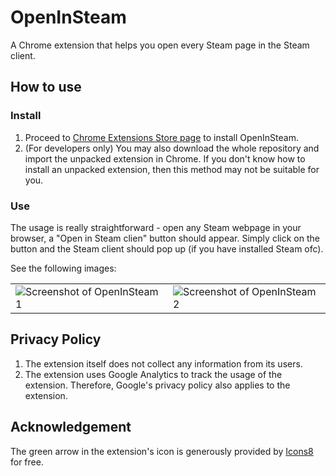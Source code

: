# OpenInSteam
A Chrome extension that helps you open every Steam page in the Steam client.

## How to use

### Install
1. Proceed to [Chrome Extensions Store page](d) to install OpenInSteam.
2. (For developers only) You may also download the whole repository and import the unpacked extension in Chrome.
If you don't know how to install an unpacked extension, then this method may not be suitable for you.

### Use
The usage is really straightforward - open any Steam webpage in your browser,
a "Open in Steam clien" button should appear.
Simply click on the button and the Steam client should pop up (if you have installed Steam ofc).

See the following images:
<table>
    <tr>
        <td><img src="https://i.ibb.co/wKNhCzL/screen001.png" alt="Screenshot of OpenInSteam 1"></td>
        <td><img src="https://i.ibb.co/Tkfb5rM/screen002.png" alt="Screenshot of OpenInSteam 2"></td>
    </tr>
</table>

## Privacy Policy
1. The extension itself does not collect any information from its users.
2. The extension uses Google Analytics to track the usage of the extension.
Therefore, Google's privacy policy also applies to the extension.

## Acknowledgement
The green arrow in the extension's icon is generously provided by [Icons8](icons8.com) for free. 